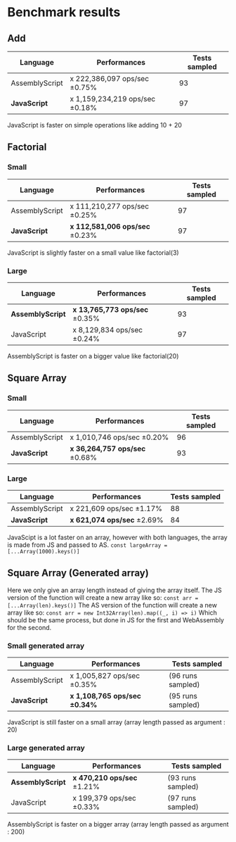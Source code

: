 # Benchmark results

## Add

| Language | Performances | Tests sampled |
|-|-|-|
|AssemblyScript|x 222,386,097 ops/sec ±0.75% | 93 |
|**JavaScript**|x 1,159,234,219 ops/sec ±0.18% | 97 |

JavaScript is faster on simple operations like adding 10 + 20

## Factorial

### Small

| Language | Performances | Tests sampled |
|-|-|-|
|AssemblyScript | x 111,210,277 ops/sec ±0.25% | 97 |
|**JavaScript**| **x 112,581,006 ops/sec** ±0.23% | 97 |

JavaScript is slightly faster on a small value like factorial(3)

### Large

| Language | Performances | Tests sampled |
|-|-|-|
|**AssemblyScript**|**x 13,765,773 ops/sec** ±0.35% | 93 |
|JavaScript |x 8,129,834 ops/sec ±0.24% | 97 |

AssemblyScript is faster on a bigger value like factorial(20)

## Square Array

### Small

| Language | Performances | Tests sampled |
|-|-|-|
|AssemblyScript | x 1,010,746 ops/sec ±0.20% | 96 |
|**JavaScript**| **x 36,264,757 ops/sec** ±0.68% | 93 |

### Large

| Language | Performances | Tests sampled |
|-|-|-|
|AssemblyScript |x 221,609 ops/sec ±1.17% |88|
|**JavaScript**|**x 621,074 ops/sec** ±2.69% |84|

JavaScipt is a lot faster on an array, however with both languages, the array is made from JS and passed to AS.
`const largeArray = [...Array(1000).keys()]`

## Square Array (Generated array)

Here we only give an array length instead of giving the array itself.
The JS version of the function will create a new array like so: `const arr = [...Array(len).keys()]`
The AS version of the function will create a new array like so: `const arr = new Int32Array(len).map((_, i) => i)`
Which should be the same process, but done in JS for the first and WebAssembly for the second.

### Small generated array

| Language | Performances | Tests sampled|
|-|-|-|
|AssemblyScript |x 1,005,827 ops/sec ±0.35% |(96 runs sampled)|
|**JavaScript**|**x 1,108,765 ops/sec ±0.34%** |(95 runs sampled)|

JavaScript is still faster on a small array (array length passed as argument : 20)

### Large generated array

| Language | Performances | Tests sampled|
|-|-|-|
|**AssemblyScript**|**x 470,210 ops/sec** ±1.21% |(93 runs sampled)|
|JavaScript |x 199,379 ops/sec ±0.33% | (97 runs sampled)|

AssemblyScript is faster on a bigger array (array length passed as argument : 200)